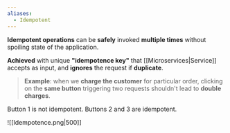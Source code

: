 ```yaml
---
aliases:
  - Idempotent
---
```

**Idempotent operations** can be **safely** invoked **multiple times** without spoiling state of the application.

**Achieved** with unique **"idempotence key"** 
	that [[Microservices|Service]] accepts as input, 
		and **ignores** the request if **duplicate**.

> **Example**: when we **charge the customer** for particular order, 
> clicking on the **same button** 
> 	triggering two requests 
> shouldn't lead to **double charges**.

Button 1 is not idempotent. Buttons 2 and 3 are idempotent.

![[Idempotence.png|500]]


